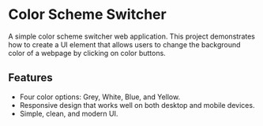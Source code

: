 # Color Scheme Switcher

A simple color scheme switcher web application. This project demonstrates how to create a UI element that allows users to change the background color of a webpage by clicking on color buttons.

## Features

- Four color options: Grey, White, Blue, and Yellow.
- Responsive design that works well on both desktop and mobile devices.
- Simple, clean, and modern UI.
